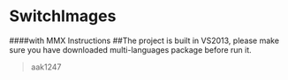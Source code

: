 # SwitchImages
####with MMX Instructions
##The project is built in VS2013, please make sure you have downloaded multi-languages package before run it.
>aak1247


